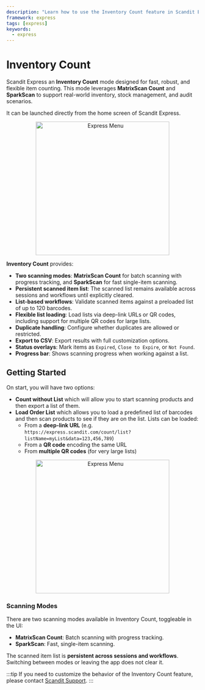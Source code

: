 ```yaml
---
description: "Learn how to use the Inventory Count feature in Scandit Express."
framework: express
tags: [express]
keywords:
  - express
---
```


# Inventory Count

Scandit Express an **Inventory Count** mode designed for fast,
robust, and flexible item counting. This mode leverages **MatrixScan Count** and **SparkScan** to support real-world inventory, stock management, and audit scenarios.

It can be launched directly from the home screen of Scandit Express.

<p align="center">
  <img src="/img/express/express_menu.png" alt="Express Menu" width="350px" />
</p>

**Inventory Count** provides:

- **Two scanning modes**: **MatrixScan Count** for batch scanning with progress tracking, and **SparkScan** for fast single-item scanning.
- **Persistent scanned item list**: The scanned list remains available across sessions and workflows until explicitly cleared.
- **List-based workflows**: Validate scanned items against a preloaded list of up to 120 barcodes.
- **Flexible list loading**: Load lists via deep-link URLs or QR codes, including support for multiple QR codes for large lists.
- **Duplicate handling**: Configure whether duplicates are allowed or restricted.
- **Export to CSV**: Export results with full customization options.
- **Status overlays**: Mark items as `Expired`, `Close to Expire`, or `Not Found`.
- **Progress bar**: Shows scanning progress when working against a list.

## Getting Started

On start, you will have two options: 

* **Count without List** which will allow you to start scanning products and then export a list of them.
* **Load Order List** which allows you to load a predefined list of barcodes and then scan products to see if they are on the list. Lists can be loaded:
    - From a **deep-link URL** (e.g. `https://express.scandit.com/count/list?listName=myList&data=123,456,789`)
    - From a **QR code** encoding the same URL
    - From **multiple QR codes** (for very large lists)

<p align="center">
  <img src="/img/express/inventory_count.jpg" alt="Express Menu" width="350px" />
</p>

### Scanning Modes

There are two scanning modes available in Inventory Count, toggleable in the UI:

- **MatrixScan Count**: Batch scanning with progress tracking.
- **SparkScan**: Fast, single-item scanning.

The scanned item list is **persistent across sessions and workflows**.
Switching between modes or leaving the app does not clear it.

:::tip
If you need to customize the behavior of the Inventory Count feature, please contact [Scandit Support](mailto:support@scandit.com).
:::